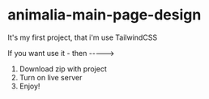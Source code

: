 # animalia-main-page-design
It's my first project, that i'm use TailwindCSS

If you want use it - then ----->
1. Download zip with project
2. Turn on live server
3. Enjoy!
